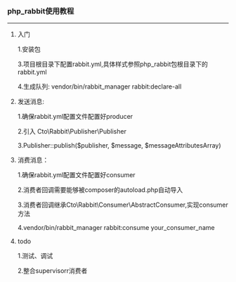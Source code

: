 ### php_rabbit使用教程
---

1. 入门

    1.安装包

    3.项目根目录下配置rabbit.yml,具体样式参照php_rabbit包根目录下的rabbit.yml

    4.生成队列: vendor/bin/rabbit_manager rabbit:declare-all

2. 发送消息:

    1.确保rabbit.yml配置文件配置好producer

    2.引入 Cto\Rabbit\Publisher\Publisher

    3.Publisher::publish($publisher, $message, $messageAttributesArray)

3. 消费消息：

    1.确保rabbit.yml配置文件配置好consumer

    2.消费者回调需要能够被composer的autoload.php自动导入

    3.消费者回调继承Cto\Rabbit\Consumer\AbstractConsumer,实现consumer方法

    4.vendor/bin/rabbit_manager rabbit:consume your_consumer_name

4. todo

    1.测试、调试

    2.整合supervisorr消费者